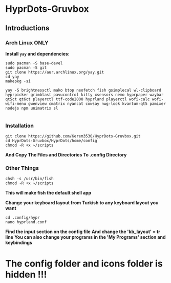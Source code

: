 # HyprDots-Gruvbox

## Introductions

### Arch Linux ONLY

**Install `yay` and dependencies:**

```
sudo pacman -S base-devel
sudo pacman -S git
git clone https://aur.archlinux.org/yay.git
cd yay
makepkg -si

yay -S brightnessctl mako btop neofetch fish gsimplecal wl-clipboard hyprpicker grimblast pavucontrol kitty xsensors nemo hyprpaper waybar qt5ct qt6ct playerctl ttf-code2000 hyprland playerctl wofi-calc wofi-wifi-menu gwenview cmatrix nyancat cowsay nwg-look kvantum-qt5 pamixer nodejs npm unimatrix sl


```

### Installation
```
git clone https://github.com/Kerem3530/HyprDots-Gruvbox.git
cd HyprDots-Gruvbox/HyprDots/home/config
chmod -R +x ~/scripts
```

**And Copy The Files and Directories To .config Directory**

### Other Things
```
chsh -s /usr/bin/fish
chmod -R +x ~/scripts
```
**This will make fish the default shell app**

**Change your keyboard layout from Turkish to any keyboard layout you want**

```
cd .config/hypr
nano hyprland.conf
```

**Find the input section on the config file**
**And change the 'kb_layout' = tr line**
**You can also change your programs in the 'My Programs' section and keybindings**

# The config folder and icons folder is hidden !!!
